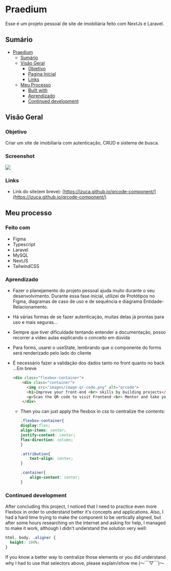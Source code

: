 # Praedium

Esse é um projeto pessoal de site de imobiliária feito com NextJs e Laravel. 

## Sumário 

- [Praedium](#praedium)
  - [Sumário](#sumario)
  - [Visão Geral](#visao-geral)
    - [Objetivo](#objetivo)
    - [Pagina Inicial](#pagina-inicial)
    - [Links](#links)
  - [Meu Processo](#meu-processo)
    - [Built with](#built-with)
    - [Aprendizado](#aprendizado)
    - [Continued development](#continued-development)


## Visão Geral

### Objetivo
Criar um site de imobiliaria com autenticação, CRUD e sistema de busca.

### Screenshot

![](images/screenshot.png)

### Links


- Link do site(em breve): [https://izuca.github.io/qrcode-component/](https://izuca.github.io/qrcode-component/)

## Meu processo

### Feito com

- Figma
- Typescript
- Laravel
- MySQL
- NextJS
- TailwindCSS

### Aprendizado

- Fazer o planejamento do projeto pessoal ajuda muito durante o seu desenvolvimento. Durante essa fase inicial, utilizei de Protótipos no Figma, diagramas de caso de uso e de sequência e diagrama Entidade-Relacionamento.
- Há várias formas de se fazer autenticação, muitas delas já prontas para uso e mais seguras...
- Sempre que tiver dificuldade tentando entender a documentação, posso recorrer a vídeo aulas explicando o conceito em dúvida 
- Para forms, usarei o useState, lembrando que o componente do forms será renderizado pelo lado do cliente
- É necessário fazer a validação dos dados tanto no front quanto no back
...Em breve



    ```html
    <div class="flexbox-container">
        <div class="container">
          <img src="images/image-qr-code.png" alt="qrcode">
          <h1>Improve your front-end <br> skills by building projects</h1>
          <p>Scan the QR code to visit Frontend <br> Mentor and take your coding skills to <br> the next level</p>
        </div>
    ```
  - Then you can just apply the flexbox in css to centralize the contents:
    ```css
    .flexbox-container{
    display:flex;
    align-items: center;
    justify-content: center;
    flex-direction: column;
    }

    .attribution{
        text-align: center;
    }

    .container{
        align-content: center;
    }
    ```

### Continued development

After concluding this project, I noticed that I need to practice even more Flexbox in order to understand better it's concepts and applications. Also, I had a hard time trying to make the component to be vertically aligned, but after some hours researching on the internet and asking for help, I managed to make it work, although I didn't understand the solution very well:

```css
html, body, .aligner {
  height: 100%;
}
```

If you know a better way to centralize those elements or you did understand why I had to use that selectors above, please explain/show me (～￣▽￣)～


